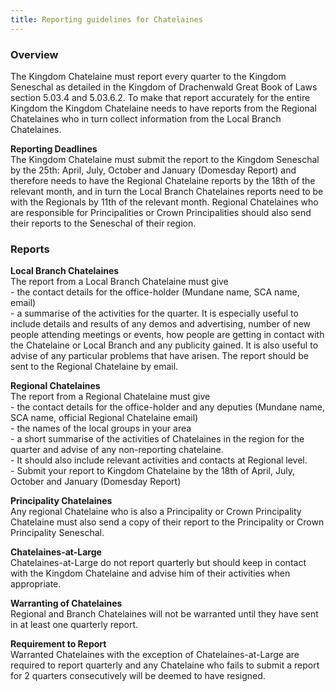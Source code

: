 ```yaml
---
title: Reporting guidelines for Chatelaines
---
```

<h3>Overview</h3>
<p>The Kingdom Chatelaine must report every quarter to the Kingdom Seneschal as detailed in the Kingdom of Drachenwald Great Book of Laws section 5.03.4 and 5.03.6.2. To make that report accurately for the entire Kingdom the Kingdom Chatelaine needs to have reports from the Regional Chatelaines who in turn collect information from the Local Branch Chatelaines.</p>
<p><b>Reporting Deadlines</b><br />
The Kingdom Chatelaine must submit the report to the Kingdom Seneschal by the 25th: April, July, October and January (Domesday Report) and therefore needs to have the Regional Chatelaine reports by the 18th of the relevant month, and in turn the Local Branch Chatelaines reports need to be with the Regionals by 11th of the relevant month. Regional Chatelaines who are responsible for Principalities or Crown Principalities should also send their reports to the Seneschal of their region.</p>
<h3>Reports</h3>
<p><b>Local Branch Chatelaines</b><br />
The report from a Local Branch Chatelaine must give<br />
- the contact details for the office-holder (Mundane name, SCA name, email)<br />
- a summarise of the activities for the quarter. It is especially useful to include details and results of any demos and advertising, number of new people attending meetings or events, how people are getting in contact with the Chatelaine or Local Branch and any publicity gained. It is also useful to advise of any particular problems that have arisen. The report should be sent to the Regional Chatelaine by email.</p>
<p><b>Regional Chatelaines</b><br />
The report from a Regional Chatelaine must give<br />
- the contact details for the office-holder and any deputies (Mundane name, SCA name, official Regional Chatelaine email)<br />
- the names of the local groups in your area<br />
- a short summarise of the activities of Chatelaines in the region for the quarter and advise of any non-reporting chatelaine.<br />
- It should also include relevant activities and contacts at Regional level.<br />
- Submit your report to Kingdom Chatelaine by the 18th of April, July, October and January (Domesday Report)</p>
<p><b>Principality Chatelaines</b><br />
Any regional Chatelaine who is also a Principality or Crown Principality Chatelaine must also send a copy of their report to the Principality or Crown Principality Seneschal. </p>
<p><b>Chatelaines-at-Large</b><br />
Chatelaines-at-Large do not report quarterly but should keep in contact with the Kingdom Chatelaine and advise him of their activities when appropriate.</p>
<p><b>Warranting of Chatelaines</b><br />
Regional and Branch Chatelaines will not be warranted until they have sent in at least one quarterly report.</p>
<p><b>Requirement to Report</b><br />
Warranted Chatelaines with the exception of Chatelaines-at-Large are required to report quarterly and any Chatelaine who fails to submit a report for 2 quarters consecutively will be deemed to have resigned.</p>
